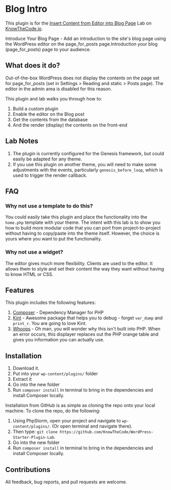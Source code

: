 # Blog Intro

This plugin is for the [Insert Content from Editor into Blog Page](https://knowthecode.io/labs/insert-content-editor-blog-page) Lab on [KnowTheCode.io](https://KnowTheCode.io).

Introduce Your Blog Page - Add an introduction to the site's blog page using the WordPress editor on the page_for_posts page.Introduction your blog (page_for_posts) page to your audience.

## What does it do?
Out-of-the-box WordPress does not display the contents on the page set for page_for_posts (set in Settings > Reading and static > Posts page).  The editor in the admin area is disabled for this reason.

This plugin and lab walks you through how to:

1. Build a custom plugin
2. Enable the editor on the Blog post
3. Get the contents from the database
4. And the render (display) the contents on the front-end

## Lab Notes

1. The plugin is currently configured for the Genesis framework, but could easily be adapted for any theme.
2. If you use this plugin on another theme, you will need to make some adjustments with the events, particularly `genesis_before_loop`, which is used to trigger the render callback.

## FAQ

### Why not use a template to do this?
You could easily take this plugin and place the functionality into the `home.php` template with your theme.  The intent with this lab is to show you how to build more modular code that you can port from project-to-project without having to copy/paste into the theme itself. However, the choice is yours where you want to put the functionality.

### Why not use a widget?
The editor gives much more flexibility.  Clients are used to the editor.  It allows them to style and set their content the way they want without having to know HTML or CSS.

## Features

This plugin includes the following features:

1. [Composer](https://getcomposer.org/) - Dependency Manager for PHP
2. [Kint](http://raveren.github.io/kint/) - Awesome package that helps you to debug - forget `var_dump` and `print_r`. You are going to love Kint.
3. [Whoops](https://github.com/filp/whoops) - Oh man, you will wonder why this isn't built into PHP. When an error occurs, this displayer replaces out the PHP orange table and gives you information you can actually use.

## Installation

1. Download it.
2. Put into your `wp-content/plugins/` folder
3. Extract it
4. Go into the new folder
5. Run `composer install` in terminal to bring in the dependencies and install Composer locally.

Installation from GitHub is as simple as cloning the repo onto your local machine.  To clone the repo, do the following:

1. Using PhpStorm, open your project and navigate to `wp-content/plugins/`. (Or open terminal and navigate there).
2. Then type: `git clone https://github.com/KnowTheCode/WordPress-Starter-Plugin-Lab`.
3. Go into the new folder
4. Run `composer install` in terminal to bring in the dependencies and install Composer locally.

## Contributions

All feedback, bug reports, and pull requests are welcome.